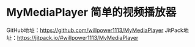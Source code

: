 # MyMediaPlayer 简单的视频播放器
GitHub地址：https://github.com/willpower1113/MyMediaPlayer
JitPack地址：https://jitpack.io/#willpower1113/MyMediaPlayer
